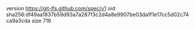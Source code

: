 version https://git-lfs.github.com/spec/v1
oid sha256:df49aa1837b59d93a7a287f3c2d4a8e9907be03da1f1e17cc5d02c74ca9a3cda
size 718
